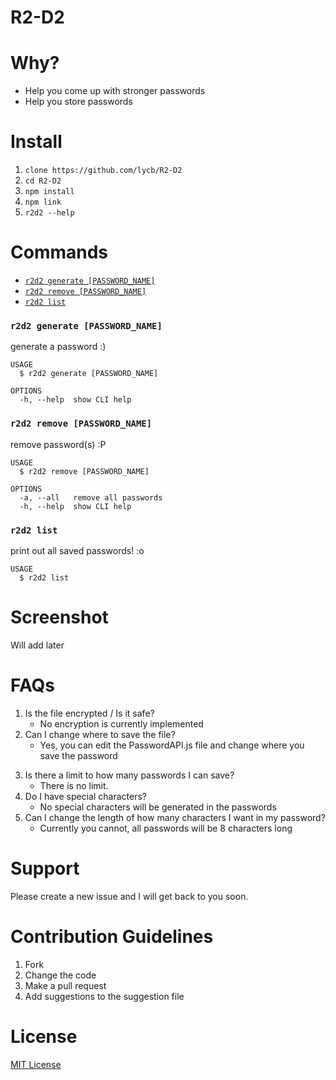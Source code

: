 R2-D2
=====

# Why?
* Help you come up with stronger passwords
* Help you store passwords 

# Install
1. `clone https://github.com/lycb/R2-D2`
2. `cd R2-D2` 
3. `npm install`
4. `npm link`
5. `r2d2 --help`

# Commands
<!-- commands -->
* [`r2d2 generate [PASSWORD_NAME]`](#r2d2-generate-password_name)
* [`r2d2 remove [PASSWORD_NAME]`](#r2d2-remove-password_name)
* [`r2d2 list`](#r2d2-list)

### `r2d2 generate [PASSWORD_NAME]`

generate a password :)

```
USAGE
  $ r2d2 generate [PASSWORD_NAME]

OPTIONS
  -h, --help  show CLI help
```

### `r2d2 remove [PASSWORD_NAME]`

remove password(s) :P

```
USAGE
  $ r2d2 remove [PASSWORD_NAME]

OPTIONS
  -a, --all   remove all passwords
  -h, --help  show CLI help
```

### `r2d2 list`

print out all saved passwords! :o

```
USAGE
  $ r2d2 list
```
<!-- commandsstop -->

# Screenshot
Will add later

# FAQs
1. Is the file encrypted / Is it safe?
    * No encryption is currently implemented
2. Can I change where to save the file? 
    * Yes, you can edit the PasswordAPI.js file and change where you save the password 
<!-- Add in a page on instructions on HOW to change where you save your file -->
3. Is there a limit to how many passwords I can save?
    * There is no limit.
4. Do I have special characters? 
    * No special characters will be generated in the passwords
5. Can I change the length of how many characters I want in my password? 
    * Currently you cannot, all passwords will be 8 characters long

# Support
Please create a new issue and I will get back to you soon.

# Contribution Guidelines
1. Fork
2. Change the code
3. Make a pull request 
4. Add suggestions to the suggestion file

# License
<!-- link below -->
[MIT License](https://github.com/lycb/R2-D2/blob/master/LICENSE) 

